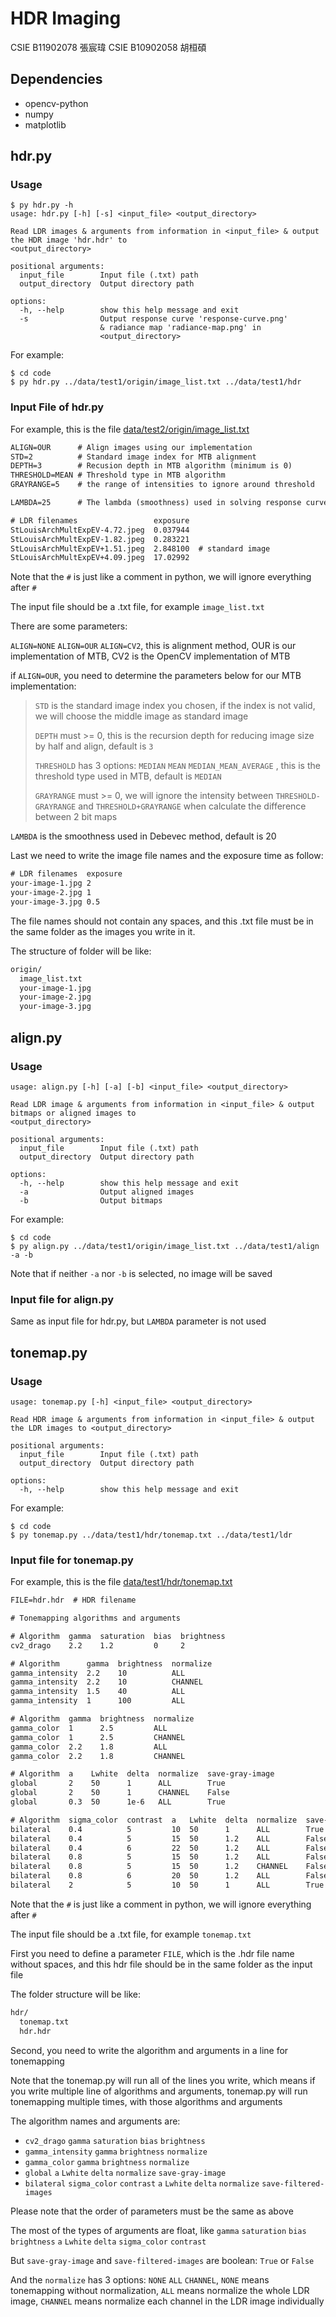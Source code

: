 # HDR Imaging

CSIE B11902078 張宸瑋
CSIE B10902058 胡桓碩

## Dependencies

- opencv-python
- numpy
- matplotlib

## hdr.py

### Usage

```shell
$ py hdr.py -h
usage: hdr.py [-h] [-s] <input_file> <output_directory>

Read LDR images & arguments from information in <input_file> & output the HDR image 'hdr.hdr' to
<output_directory>

positional arguments:
  input_file        Input file (.txt) path
  output_directory  Output directory path

options:
  -h, --help        show this help message and exit
  -s                Output response curve 'response-curve.png'
                    & radiance map 'radiance-map.png' in
                    <output_directory>
```

For example:

```shell
$ cd code
$ py hdr.py ../data/test1/origin/image_list.txt ../data/test1/hdr
```

### Input File of hdr.py

For example, this is the file [data/test2/origin/image_list.txt](data/test2/origin/image_list.txt)

```txt
ALIGN=OUR      # Align images using our implementation
STD=2          # Standard image index for MTB alignment
DEPTH=3        # Recusion depth in MTB algorithm (minimum is 0)
THRESHOLD=MEAN # Threshold type in MTB algorithm
GRAYRANGE=5    # the range of intensities to ignore around threshold

LAMBDA=25      # The lambda (smoothness) used in solving response curve

# LDR filenames                 exposure
StLouisArchMultExpEV-4.72.jpeg  0.037944
StLouisArchMultExpEV-1.82.jpeg  0.283221
StLouisArchMultExpEV+1.51.jpeg  2.848100  # standard image
StLouisArchMultExpEV+4.09.jpeg  17.02992
```

Note that the `#` is just like a comment in python, we will ignore everything after `#`

The input file should be a .txt file, for example `image_list.txt`

There are some parameters:

`ALIGN=NONE` `ALIGN=OUR` `ALIGN=CV2`, this is alignment method, OUR is our implementation of MTB, CV2 is the OpenCV implementation of MTB

if `ALIGN=OUR`, you need to determine the parameters below for our MTB implementation:

> `STD` is the standard image index you chosen, if the index is not valid, we will choose the middle image as standard image
> 
> `DEPTH` must >= 0, this is the recursion depth for reducing image size by half and align, default is `3`
>
> `THRESHOLD` has 3 options: `MEDIAN` `MEAN` `MEDIAN_MEAN_AVERAGE`
> , this is the threshold type used in MTB, default is `MEDIAN`
> 
> `GRAYRANGE` must >= 0, we will ignore the intensity between `THRESHOLD-GRAYRANGE` and `THRESHOLD+GRAYRANGE` when calculate the difference between 2 bit maps

`LAMBDA` is the smoothness used in Debevec method, default is 20

Last we need to write the image file names and the exposure time as follow:

```txt
# LDR filenames  exposure
your-image-1.jpg 2
your-image-2.jpg 1
your-image-3.jpg 0.5
```

The file names should not contain any spaces, and this .txt file must be in the same folder as the images you write in it.

The structure of folder will be like:

```txt
origin/
  image_list.txt
  your-image-1.jpg
  your-image-2.jpg
  your-image-3.jpg
```

## align.py

### Usage

```shell
usage: align.py [-h] [-a] [-b] <input_file> <output_directory>

Read LDR image & arguments from information in <input_file> & output bitmaps or aligned images to
<output_directory>

positional arguments:
  input_file        Input file (.txt) path
  output_directory  Output directory path

options:
  -h, --help        show this help message and exit
  -a                Output aligned images
  -b                Output bitmaps
```

For example:

```shell
$ cd code
$ py align.py ../data/test1/origin/image_list.txt ../data/test1/align -a -b
```

Note that if neither `-a` nor `-b` is selected, no image will be saved

### Input file for align.py

Same as input file for hdr.py, but `LAMBDA` parameter is not used

## tonemap.py

### Usage

```shell
usage: tonemap.py [-h] <input_file> <output_directory>

Read HDR image & arguments from information in <input_file> & output the LDR images to <output_directory>

positional arguments:
  input_file        Input file (.txt) path
  output_directory  Output directory path

options:
  -h, --help        show this help message and exit
```

For example:

```shell
$ cd code
$ py tonemap.py ../data/test1/hdr/tonemap.txt ../data/test1/ldr
```

### Input file for tonemap.py

For example, this is the file [data/test1/hdr/tonemap.txt](data/test1/hdr/tonemap.txt)

```txt
FILE=hdr.hdr  # HDR filename

# Tonemapping algorithms and arguments

# Algorithm  gamma  saturation  bias  brightness
cv2_drago    2.2    1.2         0     2

# Algorithm      gamma  brightness  normalize
gamma_intensity  2.2    10          ALL
gamma_intensity  2.2    10          CHANNEL
gamma_intensity  1.5    40          ALL
gamma_intensity  1      100         ALL

# Algorithm  gamma  brightness  normalize
gamma_color  1      2.5         ALL
gamma_color  1      2.5         CHANNEL
gamma_color  2.2    1.8         ALL
gamma_color  2.2    1.8         CHANNEL

# Algorithm  a    Lwhite  delta  normalize  save-gray-image
global       2    50      1      ALL        True
global       2    50      1      CHANNEL    False
global       0.3  50      1e-6   ALL        True

# Algorithm  sigma_color  contrast  a   Lwhite  delta  normalize  save-filtered-images
bilateral    0.4          5         10  50      1      ALL        True
bilateral    0.4          5         15  50      1.2    ALL        False
bilateral    0.4          6         22  50      1.2    ALL        False
bilateral    0.8          5         15  50      1.2    ALL        False
bilateral    0.8          5         15  50      1.2    CHANNEL    False
bilateral    0.8          6         20  50      1.2    ALL        False
bilateral    2            5         10  50      1      ALL        True
```

Note that the `#` is just like a comment in python, we will ignore everything after `#`

The input file should be a .txt file, for example `tonemap.txt`

First you need to define a parameter `FILE`, which is the .hdr file name without spaces, and this hdr file should be in the same folder as the input file

The folder structure will be like:

```txt
hdr/
  tonemap.txt
  hdr.hdr
```

Second, you need to write the algorithm and arguments in a line for tonemapping

Note that the tonemap.py will run all of the lines you write, which means if you write multiple line of algorithms and arguments, tonemap.py will run tonemapping multiple times, with those algorithms and arguments

The algorithm names and arguments are:

- `cv2_drago`  `gamma`  `saturation`  `bias`  `brightness`
- `gamma_intensity` `gamma`  `brightness`  `normalize`
- `gamma_color`  `gamma`  `brightness`  `normalize`
- `global`  `a`  `Lwhite`  `delta`  `normalize`  `save-gray-image`
- `bilateral` `sigma_color`  `contrast`  `a`  `Lwhite`  `delta`  `normalize`  `save-filtered-images`

Please note that the order of parameters must be the same as above

The most of the types of arguments are float, like `gamma` `saturation`  `bias`  `brightness`  `a`  `Lwhite`  `delta`  `sigma_color`  `contrast`

But `save-gray-image` and `save-filtered-images` are boolean: `True` or `False`

And the `normalize` has 3 options: `NONE` `ALL` `CHANNEL`, `NONE` means tonemapping without normalization, `ALL` means normalize the whole LDR image, `CHANNEL` means normalize each channel in the LDR image individually
